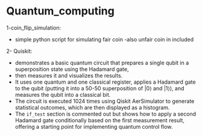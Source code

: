 # Quantum_computing
1-coin_flip_simulation: 
* simple python script for simulating fair coin 
-also unfair coin in included

2- Quiskit: 
* demonstrates a basic quantum circuit that prepares a single qubit in a superposition state using the Hadamard gate, 
* then measures it and visualizes the results. 
* It uses one quantum and one classical register, applies a Hadamard gate to the qubit (putting it into a 50-50 superposition of |0⟩ and |1⟩), and measures the qubit into a classical bit. 
* The circuit is executed 1024 times using Qiskit AerSimulator to generate statistical outcomes, which are then displayed as a histogram.
*  The `if_test` section is commented out but shows how to apply a second Hadamard gate conditionally based on the first measurement result, offering a starting point for implementing quantum control flow.

